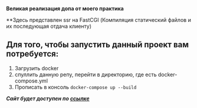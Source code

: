 __Великая реализация допа от моего практика__

**Здесь представлен ssr на FastCGI (Компиляция статический файлов и их последующая отдача клиенту)

## Для того, чтобы запустить данный проект вам потребуется: 
1. Загрузить docker
2. спуллить данную репу, перейти в директорию, где есть docker-compose.yml
3. Прописать в консоль ```docker-compose up --build```

***Сайт будет доступен по [ссылке](http://localhost:8080)***
